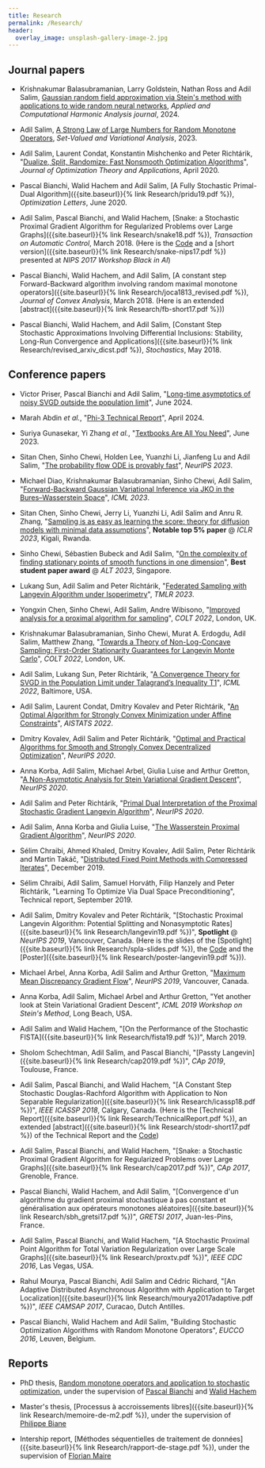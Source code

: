 ```yaml
---
title: Research
permalink: /Research/
header:
  overlay_image: unsplash-gallery-image-2.jpg
---
```


## Journal papers

- Krishnakumar Balasubramanian, Larry Goldstein, Nathan Ross and Adil Salim, [Gaussian random field approximation via Stein's method with applications to wide random neural networks](https://arxiv.org/pdf/2306.16308.pdf), _Applied and Computational Harmonic Analysis journal_, 2024.

- Adil Salim, [A Strong Law of Large Numbers for Random Monotone Operators](https://arxiv.org/abs/1910.04405), _Set-Valued and Variational Analysis_, 2023. 

- Adil Salim, Laurent Condat, Konstantin Mishchenko and Peter Richtárik, "[Dualize, Split, Randomize: Fast Nonsmooth Optimization Algorithms](https://arxiv.org/abs/2004.02635)", _Journal of Optimization Theory and Applications_, April 2020.

- Pascal Bianchi, Walid Hachem and Adil Salim, [A Fully Stochastic Primal-Dual Algorithm]({{site.baseurl}}{% link Research/pridu19.pdf %}), _Optimization Letters_, June 2020. 

- Adil Salim, Pascal Bianchi, and Walid Hachem, [Snake: a Stochastic Proximal Gradient Algorithm for Regularized Problems over Large Graphs]({{site.baseurl}}{% link Research/snake18.pdf %}), _Transaction on Automatic Control_, March 2018. (Here is the [Code](https://github.com/adil-salim/Snake) and a [short version]({{site.baseurl}}{% link Research/snake-nips17.pdf %}) presented at _NIPS 2017 Workshop Black in AI_)

- Pascal Bianchi, Walid Hachem, and Adil Salim, [A constant step Forward-Backward algorithm involving random maximal monotone operators]({{site.baseurl}}{% link Research/joca1813_revised.pdf %}), _Journal of Convex Analysis_, March 2018. (Here is an extended [abstract]({{site.baseurl}}{% link Research/fb-short17.pdf %}))

- Pascal Bianchi, Walid Hachem, and Adil Salim, [Constant Step Stochastic Approximations Involving Differential Inclusions: Stability, Long-Run Convergence and Applications]({{site.baseurl}}{% link Research/revised_arxiv_dicst.pdf %}), _Stochastics_, May 2018. 

## Conference papers

- Victor Priser, Pascal Bianchi and Adil Salim, "[Long-time asymptotics of noisy SVGD outside the population limit](https://arxiv.org/pdf/2406.11929.pdf)", June 2024.

- Marah Abdin *et al.*, "[Phi-3 Technical Report](https://arxiv.org/pdf/2404.14219)", April 2024.

- Suriya Gunasekar, Yi Zhang *et al.*, "[Textbooks Are All You Need](https://arxiv.org/pdf/2306.11644.pdf)", June 2023.


- Sitan Chen, Sinho Chewi, Holden Lee, Yuanzhi Li, Jianfeng Lu and Adil Salim, "[The probability flow ODE is provably fast](https://arxiv.org/pdf/2305.11798.pdf)", _NeurIPS 2023_.

- Michael Diao, Krishnakumar Balasubramanian, Sinho Chewi, Adil Salim, "[Forward-Backward Gaussian Variational Inference
via JKO in the Bures–Wasserstein Space](https://arxiv.org/abs/2304.05398.pdf)", _ICML 2023_.

- Sitan Chen, Sinho Chewi, Jerry Li, Yuanzhi Li, Adil Salim and Anru R. Zhang, "[Sampling is as easy as learning the score: theory for
diffusion models with minimal data assumptions](https://arxiv.org/pdf/2209.11215.pdf)", **Notable top 5% paper** @ _ICLR 2023_, Kigali, Rwanda.

- Sinho Chewi, Sébastien Bubeck and Adil Salim, "[On the complexity of finding stationary points of smooth functions in one dimension](https://arxiv.org/pdf/2209.07513.pdf)", **Best student paper award** @ _ALT 2023_, Singapore. 

- Lukang Sun, Adil Salim and Peter Richtárik, "[Federated Sampling with Langevin Algorithm under Isoperimetry](https://arxiv.org/pdf/2206.00920.pdf)",  _TMLR 2023_.

- Yongxin Chen, Sinho Chewi, Adil Salim, Andre Wibisono, "[Improved analysis for a proximal algorithm for sampling](https://arxiv.org/abs/2202.06386.pdf)", _COLT 2022_, London, UK.

- Krishnakumar Balasubramanian, Sinho Chewi, Murat A. Erdogdu, Adil Salim, Matthew Zhang, "[Towards a Theory of Non-Log-Concave Sampling: First-Order Stationarity Guarantees for Langevin Monte Carlo](https://arxiv.org/abs/2202.05214.pdf)", _COLT 2022_, London, UK.

- Adil Salim, Lukang Sun, Peter Richtárik, "[A Convergence Theory for SVGD in the Population Limit under Talagrand’s Inequality T1](https://arxiv.org/pdf/2106.03076.pdf)", _ICML 2022_, Baltimore, USA.

- Adil Salim, Laurent Condat, Dmitry Kovalev and Peter Richtárik, "[An Optimal Algorithm for Strongly Convex Minimization under Affine Constraints](https://arxiv.org/abs/2102.11079)", _AISTATS 2022_.

- Dmitry Kovalev, Adil Salim and Peter Richtárik, "[Optimal and Practical Algorithms for Smooth and Strongly Convex Decentralized Optimization](https://arxiv.org/abs/2006.11773)", _NeurIPS 2020_.

- Anna Korba, Adil Salim, Michael Arbel, Giulia Luise and Arthur Gretton, "[A Non-Asymptotic Analysis for Stein Variational Gradient Descent](https://arxiv.org/abs/2006.09797)", _NeurIPS 2020_. 

- Adil Salim and Peter Richtárik, "[Primal Dual Interpretation of the Proximal Stochastic Gradient Langevin Algorithm](https://arxiv.org/abs/2006.09270)", _NeurIPS 2020_. 

- Adil Salim, Anna Korba and Giulia Luise, "[The Wasserstein Proximal Gradient Algorithm](https://arxiv.org/abs/2002.03035)", _NeurIPS 2020_. 

- Sélim Chraibi, Ahmed Khaled, Dmitry Kovalev, Adil Salim, Peter Richtárik and Martin Takáč, "[Distributed Fixed Point Methods with Compressed Iterates](https://arxiv.org/abs/1912.09925)", December 2019. 

- Sélim Chraibi, Adil Salim, Samuel Horváth, Filip Hanzely and Peter Richtárik, "Learning To Optimize Via Dual Space Preconditioning", Technical report, September 2019. 

- Adil Salim, Dmitry Kovalev and Peter Richtárik, "[Stochastic Proximal Langevin Algorithm: Potential Splitting and Nonasymptotic Rates]({{site.baseurl}}{% link Research/langevin19.pdf %})", **Spotlight** @ _NeurIPS 2019_, Vancouver, Canada. (Here is the slides of the [Spotlight]({{site.baseurl}}{% link Research/spla-slides.pdf %}), the [Code](https://github.com/adil-salim/SPLA) and the [Poster]({{site.baseurl}}{% link Research/poster-langevin19.pdf %})).

- Michael Arbel, Anna Korba, Adil Salim and Arthur Gretton, "[Maximum Mean Discrepancy Gradient Flow](https://arxiv.org/abs/1906.04370)", _NeurIPS 2019_, Vancouver, Canada.

- Anna Korba, Adil Salim, Michael Arbel and Arthur Gretton, "Yet another look at Stein Variational Gradient Descent", _ICML 2019 Workshop on Stein's Method_, Long Beach, USA.

- Adil Salim and Walid Hachem, "[On the Performance of the Stochastic FISTA]({{site.baseurl}}{% link Research/fista19.pdf %})", March 2019. 

- Sholom Schechtman, Adil Salim, and Pascal Bianchi, "[Passty Langevin]({{site.baseurl}}{% link Research/cap2019.pdf %})", _CAp 2019_, Toulouse, France.

- Adil Salim, Pascal Bianchi, and Walid Hachem, "[A Constant Step Stochastic Douglas-Rachford Algorithm with Application to Non Separable Regularization]({{site.baseurl}}{% link Research/icassp18.pdf %})", _IEEE ICASSP 2018_, Calgary, Canada. (Here is the [Technical Report]({{site.baseurl}}{% link Research/TechnicalReport.pdf %}), an extended [abstract]({{site.baseurl}}{% link Research/stodr-short17.pdf %}) of the Technical Report and the [Code](https://github.com/adil-salim/Stochastic-DR))


- Adil Salim, Pascal Bianchi, and Walid Hachem, "[Snake: a Stochastic Proximal Gradient Algorithm for Regularized Problems over Large Graphs]({{site.baseurl}}{% link Research/cap2017.pdf %})", _CAp 2017_, Grenoble, France.


- Pascal Bianchi, Walid Hachem, and Adil Salim, "[Convergence d'un algorithme du gradient proximal stochastique à pas constant et généralisation aux opérateurs monotones aléatoires]({{site.baseurl}}{% link Research/sbh_gretsi17.pdf %})", _GRETSI 2017_, Juan-les-Pins, France.


- Adil Salim, Pascal Bianchi, and Walid Hachem, "[A Stochastic Proximal Point Algorithm for Total Variation Regularization over Large Scale Graphs]({{site.baseurl}}{% link Research/proxtv.pdf %})", _IEEE CDC 2016_, Las Vegas, USA.


- Rahul Mourya, Pascal Bianchi, Adil Salim and Cédric Richard, "[An Adaptive Distributed Asynchronous Algorithm with Application to Target Localization]({{site.baseurl}}{% link Research/mourya2017adaptive.pdf %})", _IEEE CAMSAP 2017_, Curacao, Dutch Antilles. 

- Pascal Bianchi, Walid Hachem and Adil Salim, "Building Stochastic Optimization Algorithms with Random Monotone Operators", _EUCCO 2016_, Leuven, Belgium. 


## Reports
- PhD thesis, [Random monotone operators and application to stochastic optimization](
https://pastel.archives-ouvertes.fr/tel-01960496/document), under the supervision of [Pascal Bianchi](https://bianchi.wp.imt.fr/) and [Walid Hachem](http://www-syscom.univ-mlv.fr/~whachem/)

- Master's thesis, [Processus à accroissements libres]({{site.baseurl}}{% link Research/memoire-de-m2.pdf %}), under the supervision of [Philippe Biane](http://igm.univ-mlv.fr/~biane/)

- Intership report, [Méthodes séquentielles de traitement de données]({{site.baseurl}}{% link Research/rapport-de-stage.pdf %}), under the supervision of [Florian Maire](https://maths.ucd.ie/~fmaire/)

<!---

## Service

I have served as an area chair for:

- Black in AI workshop 2019, 2020

I have reviewed papers for:

- Journal of Machine Learning Research
- Journal of the Royal Statistical Society: Series B
- NeurIPS 2019, 2020
- ICML 2020
- ICLR 2021
- Set-Valued and Variational Analysis
- Applied Mathematics and Optimization
- IEEE Transactions on Information Theory
- IEEE Transactions on Signal and Information Processing over Networks
- IEEE Transactions on Signal Processing
- IEEE Signal Processing Letters
- Automatica
- Numerical Algorithms
- Journal of Mathematical Analysis and Applications
- Journal of Scientific Computing


## Awards and Distinctions

- **2020** Top 33% ICML reviewer
- **2019** Top 50% NeurIPS reviewer
- **2019** Participation to _MLSS 2019_, Skoltech Moscow, Russia
- **2019** Participation to _DS3 2019_, Ecole Polytechnique, France
- **2018** _GDR ISIS_ Travel Grant for PhD mobility at EPFL
- **2017, 2018** _NIPS Workshop Black in AI_ Travel Grant
- **2015** Top 3 Master's thesis out of nearly 200 students
- **2009 - 2012** Merit Scholarship

--->
